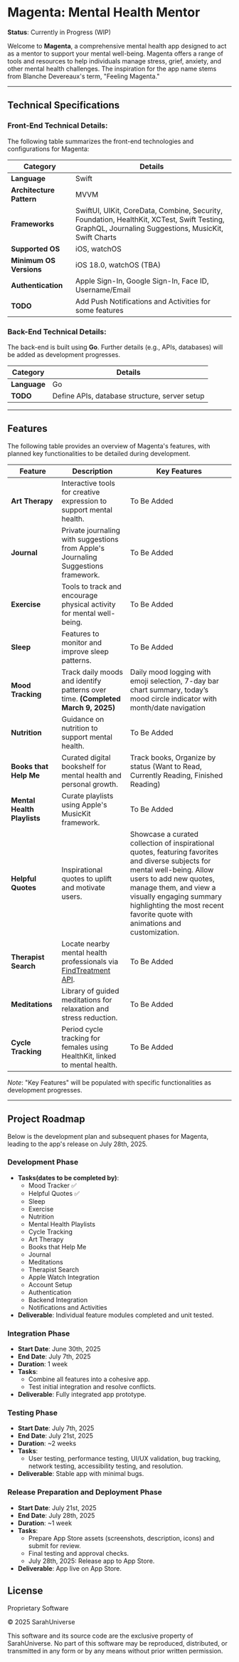 # Magenta: Mental Health Mentor

**Status**: Currently in Progress (WIP)

Welcome to **Magenta**, a comprehensive mental health app designed to act as a mentor to support your mental well-being. Magenta offers a range of tools and resources to help individuals manage stress, grief, anxiety, and other mental health challenges. The inspiration for the app name stems from Blanche Devereaux's term, "Feeling Magenta."

---

## Technical Specifications

### Front-End Technical Details:
The following table summarizes the front-end technologies and configurations for Magenta:

| **Category**            | **Details**                                      |
|--------------------------|--------------------------------------------------|
| **Language**            | Swift                                           |
| **Architecture Pattern**| MVVM                                            |
| **Frameworks**          | SwiftUI, UIKit, CoreData, Combine, Security, Foundation, HealthKit, XCTest, Swift Testing, GraphQL, Journaling Suggestions, MusicKit, Swift Charts |
| **Supported OS**        | iOS, watchOS |
| **Minimum OS Versions** | iOS 18.0, watchOS (TBA) |
| **Authentication**      | Apple Sign-In, Google Sign-In, Face ID, Username/Email |
| **TODO**                | Add Push Notifications and Activities for some features |

### Back-End Technical Details:
The back-end is built using **Go**. Further details (e.g., APIs, databases) will be added as development progresses.

| **Category**      | **Details**      |
|-------------------|------------------|
| **Language**      | Go               |
| **TODO**          | Define APIs, database structure, server setup |

---

## Features

The following table provides an overview of Magenta's features, with planned key functionalities to be detailed during development.

| **Feature**              | **Description**                                                                 | **Key Features**                                                                 |
|---------------------------|---------------------------------------------------------------------------------|----------------------------------------------------------------------------------|
| **Art Therapy**           | Interactive tools for creative expression to support mental health.             | To Be Added                                                                      |
| **Journal**               | Private journaling with suggestions from Apple's Journaling Suggestions framework. | To Be Added                                                                      |
| **Exercise**              | Tools to track and encourage physical activity for mental well-being.           | To Be Added                                                                      |
| **Sleep**                 | Features to monitor and improve sleep patterns.                                | To Be Added                                                                      |
| **Mood Tracking**         | Track daily moods and identify patterns over time. **(Completed March 9, 2025)** | Daily mood logging with emoji selection, 7-day bar chart summary, today’s mood circle indicator with month/date navigation |
| **Nutrition**             | Guidance on nutrition to support mental health.                                | To Be Added                                                                      |
| **Books that Help Me**    | Curated digital bookshelf for mental health and personal growth.               | Track books, Organize by status (Want to Read, Currently Reading, Finished Reading) |
| **Mental Health Playlists**| Curate playlists using Apple's MusicKit framework.                            | To Be Added                                                                      |
| **Helpful Quotes**        | Inspirational quotes to uplift and motivate users.                            | Showcase a curated collection of inspirational quotes, featuring favorites and diverse subjects for mental well-being. Allow users to add new quotes, manage them, and view a visually engaging summary highlighting the most recent favorite quote with animations and customization.|
| **Therapist Search**      | Locate nearby mental health professionals via [FindTreatment API](https://findtreatment.gov/assets/FindTreatment-Developer-Guide.pdf). | To Be Added                                                                      |
| **Meditations**           | Library of guided meditations for relaxation and stress reduction.             | To Be Added                                                                      |
| **Cycle Tracking**        | Period cycle tracking for females using HealthKit, linked to mental health.    | To Be Added                                                                      |

*Note*: "Key Features" will be populated with specific functionalities as development progresses.

---

## Project Roadmap

Below is the development plan and subsequent phases for Magenta, leading to the app's release on July 28th, 2025.

### Development Phase
- **Tasks(dates to be completed by)**:
  - Mood Tracker :white_check_mark: 
  - Helpful Quotes :white_check_mark:
  - Sleep
  - Exercise
  - Nutrition
  - Mental Health Playlists
  - Cycle Tracking
  - Art Therapy
  - Books that Help Me
  - Journal
  - Meditations
  - Therapist Search
  - Apple Watch Integration
  - Account Setup
  - Authentication
  - Backend Integration
  - Notifications and Activities
- **Deliverable**: Individual feature modules completed and unit tested.

### Integration Phase
- **Start Date**: June 30th, 2025  
- **End Date**: July 7th, 2025  
- **Duration**: 1 week  
- **Tasks**:
  - Combine all features into a cohesive app.  
  - Test initial integration and resolve conflicts.  
- **Deliverable**: Fully integrated app prototype.

### Testing Phase
- **Start Date**: July 7th, 2025  
- **End Date**: July 21st, 2025  
- **Duration**: ~2 weeks  
- **Tasks**:
  - User testing, performance testing, UI/UX validation, bug tracking, network testing, accessibility testing, and resolution.  
- **Deliverable**: Stable app with minimal bugs.

### Release Preparation and Deployment Phase
- **Start Date**: July 21st, 2025  
- **End Date**: July 28th, 2025  
- **Duration**: ~1 week
- **Tasks**:
  - Prepare App Store assets (screenshots, description, icons) and submit for review.  
  - Final testing and approval checks.  
  - July 28th, 2025: Release app to App Store.  
- **Deliverable**: App live on App Store.

## License
Proprietary Software

© 2025 SarahUniverse

This software and its source code are the exclusive property of SarahUniverse.
No part of this software may be reproduced, distributed, or transmitted in any form or by any means without prior written permission.

